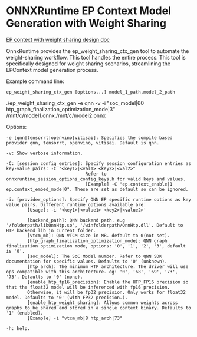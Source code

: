 # ONNXRuntime EP Context Model Generation with Weight Sharing

[EP context with weight sharing design doc](https://onnxruntime.ai/docs/execution-providers/EP-Context-Design.html#epcontext-with-weight-sharing)

OnnxRuntime provides the ep_weight_sharing_ctx_gen tool to automate the weight-sharing workflow. This tool handles the entire process. This tool is specifically designed for weight sharing scenarios, streamlining the EPContext model generation process.

Example command line:

`ep_weight_sharing_ctx_gen [options...] model_1_path,model_2_path`

./ep_weight_sharing_ctx_gen -e qnn -v -i "soc_model|60 htp_graph_finalization_optimization_mode|3" /mnt/c/model1.onnx,/mnt/c/model2.onnx

Options:

    -e [qnn|tensorrt|openvino|vitisai]: Specifies the compile based provider qnn, tensorrt, openvino, vitisai. Default is qnn.

    -v: Show verbose information.

    -C: [session_config_entries]: Specify session configuration entries as key-value pairs: -C "<key1>|<val1> <key2>|<val2>"
                                  Refer to onnxruntime_session_options_config_keys.h for valid keys and values.
                                  [Example] -C "ep.context_enable|1 ep.context_embed_mode|0". These are set as default so can be ignored.

    -i: [provider_options]: Specify QNN EP specific runtime options as key value pairs. Different runtime options available are:
            [Usage]: -i '<key1>|<value1> <key2>|<value2>'

            [backend_path]: QNN backend path. e.g '/folderpath/libQnnHtp.so', '/winfolderpath/QnnHtp.dll'. Default to HTP backend lib in current folder.
            [vtcm_mb]: QNN VTCM size in MB. default to 0(not set).
            [htp_graph_finalization_optimization_mode]: QNN graph finalization optimization mode, options: '0', '1', '2', '3', default is '0'.
            [soc_model]: The SoC Model number. Refer to QNN SDK documentation for specific values. Defaults to '0' (unknown).
            [htp_arch]: The minimum HTP architecture. The driver will use ops compatible with this architecture. eg: '0', '68', '69', '73', '75'. Defaults to '0' (none).
            [enable_htp_fp16_precision]: Enable the HTP_FP16 precision so that the float32 model will be inferenced with fp16 precision.
            Otherwise, it will be fp32 precision. Only works for float32 model. Defaults to '0' (with FP32 precision.).
            [enable_htp_weight_sharing]: Allows common weights across graphs to be shared and stored in a single context binary. Defaults to '1' (enabled).
            [Example] -i "vtcm_mb|8 htp_arch|73"

    -h: help.

